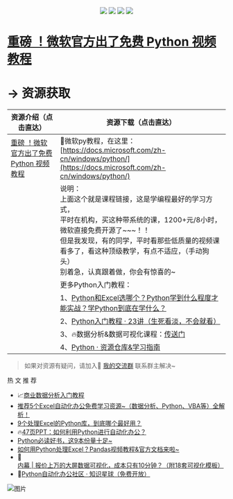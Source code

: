 <div align="center">
    <a href="https://github.com/zhaofeng092/python_auto_office"> <img src="https://badgen.net/badge/Github/%E7%A8%8B%E5%BA%8F%E5%91%98?icon=github&color=red"></a>
    <a href="http://t.cn/A6Gkrbzw"> <img src="https://badgen.net/badge/follow/%E5%85%AC%E4%BC%97%E5%8F%B7?icon=rss&color=green"></a>
    <a href="https://space.bilibili.com/259649365"> <img src="https://badgen.net/badge/pick/B%E7%AB%99?icon=dependabot&color=blue"></a>
    <a href="https://mp.weixin.qq.com/mp/appmsgalbum?__biz=MzkyMzIwOTgzMA==&action=getalbum&album_id=1861970403066249218&scene=173&from_msgid=2247484814&from_itemidx=1&count=3&nolastread=1#wechat_redirect"> <img src="https://badgen.net/badge/join/%E4%BA%A4%E6%B5%81%E7%BE%A4?icon=atom&color=yellow"></a>
</div>




# [重磅 ！微软官方出了免费 Python 视频教程](http://mp.weixin.qq.com/s?__biz=MzI2Nzg5MjgyNg==&mid=2247489780&idx=1&sn=ff00b3e4d5fed6edf1aea91425df2071&chksm=eaf6b9c1dd8130d70aba3251e09906232f430e015a7a7307b5a835efef9b62e38885175f482d&token=2042020719&lang=zh_CN#rd)



# → 资源获取



| 资源介绍（点击直达）                                         | 资源下载（点击直达）                                         |
| ------------------------------------------------------------ | ------------------------------------------------------------ |
| [重磅 ！微软官方出了免费 Python 视频教程](http://mp.weixin.qq.com/s?__biz=MzI2Nzg5MjgyNg==&mid=2247489780&idx=1&sn=ff00b3e4d5fed6edf1aea91425df2071&chksm=eaf6b9c1dd8130d70aba3251e09906232f430e015a7a7307b5a835efef9b62e38885175f482d&token=2042020719&lang=zh_CN#rd) | 📱微软py教程，在这里：[https://docs.microsoft.com/zh-cn/windows/python/](https://docs.microsoft.com/zh-cn/windows/python/) |
|                                                              | 说明：<br />上面这个就是课程链接，这是学编程最好的学习方式，<br />平时在机构，买这种带系统的课，1200+元/8小时，微软直接免费开源了~~~！！<br />但是我发现，有的同学，平时看那些低质量的视频课看多了，看这种顶级教学，有点不适应，（手动狗头）<br />别着急，认真跟着做，你会有惊喜的~ |
|                                                              | 更多Python入门教程：                                         |
|                                                              | 1、[Python和Excel选哪个？Python学到什么程度才能实战？学Python到底在学什么？](https://www.bilibili.com/video/BV19X4y1K7TG) |
|                                                              | 2、[Python入门教程 · 23讲（生死看淡，不会就看）](https://www.bilibili.com/video/BV17p4y1i7Vn) |
|                                                              | 3、🔥数据分析&数据可视化课程：[传送门](https://mp.weixin.qq.com/s/rJVy8DLIdqdyjMPY1SHpag) |
|                                                              | 4、[Python · 资源仓库&学习指南](http://mp.weixin.qq.com/s?__biz=MzUzNTc5NjA4NQ==&mid=2247488186&idx=1&sn=7d685fc8669bbf0499e38f32fcb6dcec&chksm=fa8152a0cdf6dbb63a3797e05830293dd155a6321d2105ae4e841492b119e0d6b7186a951924#rd) |


>
>如果对资源有疑问，请加入🚸 [我的交流群](https://mp.weixin.qq.com/s/6cR5fMSCtdI5sJdWiDwhOA) 联系群主解决~




 热 文 推 荐 

- 📈[商业数据分析入门教程](https://mp.weixin.qq.com/s/rJVy8DLIdqdyjMPY1SHpag)
- [推荐5个Excel自动化办公免费学习资源~（数据分析、Python、VBA等）全解析！](https://mp.weixin.qq.com/s/4usm_fybBpIw3K6f6ceMSA)
- [9个处理Excel的Python库，到底哪个最好用？](https://mp.weixin.qq.com/s/wf0jN2TBObKiTrpQSKsyVw)
- 🔥[47页PPT：如何利用Python进行自动化办公？](https://mp.weixin.qq.com/s/k4opXSWsgjBGpu8aUVetSw)
- [Python必读好书，这9本份量十足~](https://mp.weixin.qq.com/s/5YTIsyGj0ut5JA8apddVbQ)
- [如何用Python处理Excel？Pandas视频教程&官方文档来啦~](https://mp.weixin.qq.com/s/v8GdZ1YpVSy-bwRZyo2n1g)
- 🚀[内幕 | 报价上万的大屏数据可视化，成本只有10分钟？（附18套可视化模板）](https://mp.weixin.qq.com/s/vyRPVdtDIKb6lu845BRhFA)
- 🚸[Python自动化办公社区 · 知识星球（免费开放）](https://mp.weixin.qq.com/s/PXNVFNsjAOgCmQ6QGalJPw)


![图片](https://img-blog.csdnimg.cn/img_convert/9f9ea5e5338cbbfda46b8230d5fcf21e.png)